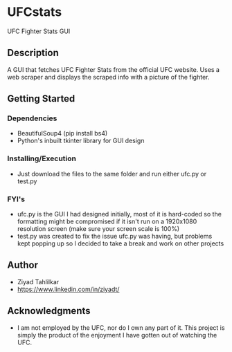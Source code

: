 # UFCstats

UFC Fighter Stats GUI

## Description

A GUI that fetches UFC Fighter Stats from the official UFC website. Uses a web scraper and displays the scraped info with a picture of the fighter.

## Getting Started

### Dependencies

* BeautifulSoup4 (pip install bs4)
* Python's inbuilt tkinter library for GUI design

### Installing/Execution

* Just download the files to the same folder and run either ufc.py or test.py

### FYI's

* ufc.py is the GUI I had designed initially, most of it is hard-coded so the formatting might be compromised if it isn't run on a 1920x1080 resolution screen (make sure your screen scale is 100%)
* test.py was created to fix the issue ufc.py was having, but problems kept popping up so I decided to take a break and work on other projects

## Author
* Ziyad Tahlilkar
* https://www.linkedin.com/in/ziyadt/

## Acknowledgments
* I am not employed by the UFC, nor do I own any part of it. This project is simply the product of the enjoyment I have gotten out of watching the UFC.
